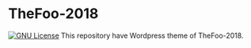 # TheFoo-2018
[![GNU License](https://img.shields.io/badge/License-GNU%20Lv2.0-blue.svg)](LICENSE)
This repository have Wordpress theme of TheFoo-2018.
